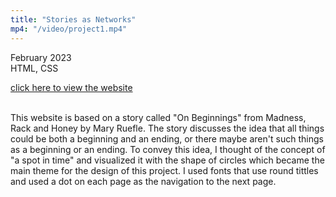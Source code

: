 ```yaml
---
title: "Stories as Networks"
mp4: "/video/project1.mp4"
---
```


February 2023<br>
HTML, CSS<br>

<a href="https://shony853.github.io/core-2-int-lab/projects/project1/index.html"> click here to view the website</a><br><br>

This website is based on a story called "On Beginnings" from Madness, Rack and Honey by Mary Ruefle. The story discusses the idea that all things could be both a beginning and an ending, or there maybe aren't such things as a beginning or an ending. To convey this idea, I thought of the concept of "a spot in time" and visualized it with the shape of circles which became the main theme for the design of this project. I used fonts that use round tittles and used a dot on each page as the navigation to the next page.
